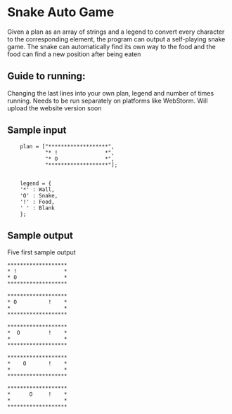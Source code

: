 # Snake Auto Game
Given a plan as an array of strings and a legend to convert every character to the corresponding element, the program can output a self-playing snake game. The snake can automatically find its own way to the food and the food can find a new position after being eaten

## Guide to running:
Changing the last lines into your own plan, legend and number of times running. Needs to be run separately on platforms like WebStorm. Will upload the website version soon

## Sample input
```
    plan = ["*******************",
            "* !               *",
            "* O               *",
            "*******************"];
    
    
    legend = {
    '*' : Wall,
    'O' : Snake,
    '!' : Food,
    ' ' : Blank
    };
```
## Sample output
Five first sample output
```
*******************
* !               *
* O               *
*******************

*******************
* O          !    *
*                 *
*******************

*******************
*  O         !    *
*                 *
*******************

*******************
*    O       !    *
*                 *
*******************

*******************
*      O     !    *
*                 *
*******************
```
